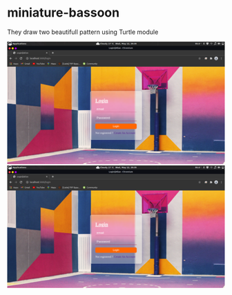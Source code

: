 # miniature-bassoon
They draw two beautifull pattern using Turtle module

![Turtle1](https://github.com/Allan-1/node-login/blob/main/images/Screenshot%20from%202021-05-12%2020-35-00.png?raw=true)
![Turtle2](https://github.com/Allan-1/node-login/blob/main/images/Screenshot%20from%202021-05-12%2020-35-00.png?raw=true)
